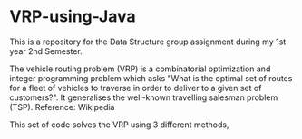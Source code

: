 # VRP-using-Java
This is a repository for the Data Structure group assignment during my 1st year 2nd Semester.

The vehicle routing problem (VRP) is a combinatorial optimization and integer programming problem which asks "What is the optimal set of routes for a fleet of vehicles to traverse in order to deliver to a given set of customers?". It generalises the well-known travelling salesman problem (TSP). Reference: Wikipedia

This set of code solves the VRP using 3 different methods, 
